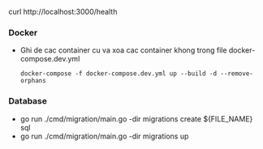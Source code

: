 curl http://localhost:3000/health

### Docker
- Ghi de cac container cu va xoa cac container khong trong file docker-compose.dev.yml
  ```
  docker-compose -f docker-compose.dev.yml up --build -d --remove-orphans 
  ```

### Database
- go run ./cmd/migration/main.go -dir migrations create ${FILE_NAME} sql
- go run ./cmd/migration/main.go -dir migrations up